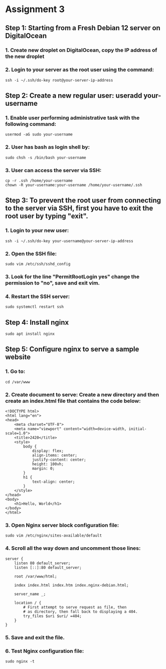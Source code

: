 # Assignment 3

## Step 1: Starting from a Fresh Debian 12 server on DigitalOcean
### 1. Create new droplet on DigitalOcean, copy the IP address of the new droplet
### 2. Login to your server as the root user using the command: 
    ssh -i ~/.ssh/do-key root@your-server-ip-address 
    
    


## Step 2: Create a new regular user: useradd your-username
### 1. Enable user performing administrative task with the following command: 
    usermod -aG sudo your-username
### 2. User has bash as login shell by: 
    sudo chsh -s /bin/bash your-username  
### 3. User can access the server via SSH: 
    cp -r .ssh /home/your-username
    chown -R your-username:your-username /home/your-username/.ssh

## Step 3: To prevent the root user from connecting to the server via SSH, first you have to exit the root user by typing "exit".
### 1. Login to your new user: 
    ssh -i ~/.ssh/do-key your-username@your-server-ip-address
### 2. Open the SSH file: 
    sudo vim /etc/ssh/sshd_config
### 3. Look for the line "PermitRootLogin yes" change the permission to "no", save and exit vim.
### 4. Restart the SSH server: 
    sudo systemctl restart ssh

## Step 4: Install nginx
    sudo apt install nginx

## Step 5: Configure nginx to serve a sample website
### 1. Go to: 
    cd /var/www
### 2. Create document to serve: Create a new directory and then create an index.html file that contains the code below:
    <!DOCTYPE html>
    <html lang="en">
    <head>
        <meta charset="UTF-8">
        <meta name="viewport" content="width=device-width, initial-scale=1.0">
        <title>2420</title>
        <style>
            body {
                display: flex;
                align-items: center;
                justify-content: center;
                height: 100vh;
                margin: 0;
            }
            h1 {
                text-align: center;
            }
        </style>
    </head>
    <body>
        <h1>Hello, World</h1>
    </body>
    </html>

### 3. Open Nginx server block configuration file: 
    sudo vim /etc/nginx/sites-available/default
### 4. Scroll all the way down and uncomment those lines:
    server {
	    listen 80 default_server;
	    listen [::]:80 default_server;
	
	    root /var/www/html;
	
	    index index.html index.htm index.nginx-debian.html;
	
	    server_name _;
	
	    location / {
		    # First attempt to serve request as file, then
		    # as directory, then fall back to displaying a 404.
		    try_files $uri $uri/ =404;
	    }
    }

### 5. Save and exit the file.
### 6. Test Nginx configuration file:
    sudo nginx -t
 




